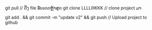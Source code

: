git pull // ດືງ file ອັບເດດຫຼ້າສຸດ
git clone LLLLIIIKKK // clone project ມາ

git add . && git commit -m "update v2" && git push      // Upload project to github
